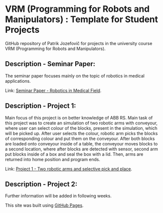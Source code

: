 # VRM (Programming for Robots and Manipulators) : Template for Student Projects
GitHub repository of Patrik Jozefovič for projects in the university course VRM (Programming for Robots and Manipulators).

## Description - Seminar Paper:

The seminar paper focuses mainly on the topic of robotics in medical applications.

Link: [Seminar Paper - Robotics in Medical Field](https://github.com/patjoz/VRM_Jozefovic_Patrik/tree/main/Seminar_Paper/Solution).

## Description - Project 1:
Main focus of this project is on better knowledge of ABB RS. Main task of this project was to create an simulation of two robotic arms with conveyour, where user can select colour of the blocks, present in the simulation, which will be picked up. After user selects the colour, robotic arm picks the blocks of corresponding colour and put them on the conveyour. After both blocks are loaded onto conveyour inside of a table, the conveyour moves blocks to a second location, where after blocks are detected with sensor, second arm put blocks inside of a box and seal the box with a lid. Then, arms are returned into home position and program ends.

Link: [Project 1 - Two robotic arms and selective pick and place](https://github.com/patjoz/VRM_Jozefovic_Patrik/tree/main/Project_1/Solution).

## Description - Project 2:

Further information will be added in following weeks.

This site was built using [GitHub Pages](https://pages.github.com/).
